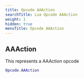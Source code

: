 ```yaml
---
title: Opcode AAAction
searchTitle: Lua Opcode AAAction
weight: 1
hidden: true
menuTitle: Opcode AAAction
---
```

## AAAction

This represents a AAAction opcode
```lua
Opcode.AAAction
```